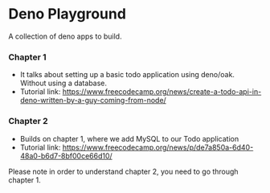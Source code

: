 # Deno Playground

A collection of deno apps to build.

### Chapter 1

- It talks about setting up a basic todo application using deno/oak. Without using a database.
- Tutorial link: https://www.freecodecamp.org/news/create-a-todo-api-in-deno-written-by-a-guy-coming-from-node/

### Chapter 2

- Builds on chapter 1, where we add MySQL to our Todo application
- Tutorial link: https://www.freecodecamp.org/news/p/de7a850a-6d40-48a0-b6d7-8bf00ce66d10/

Please note in order to understand chapter 2, you need to go through chapter 1. 
